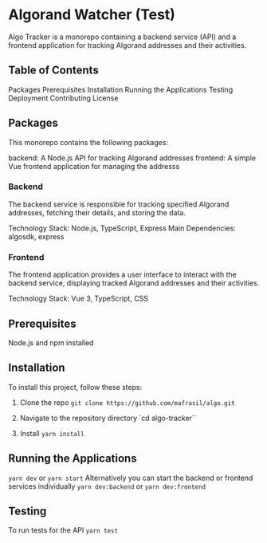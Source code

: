 # Algorand Watcher (Test)

Algo Tracker is a monorepo containing a backend service (API) and a frontend application for tracking Algorand addresses and their activities.

## Table of Contents
Packages
Prerequisites
Installation
Running the Applications
Testing
Deployment
Contributing
License

## Packages
This monorepo contains the following packages:

backend: A Node.js API for tracking Algorand addresses
frontend: A simple Vue frontend application for managing the addresss

### Backend
The backend service is responsible for tracking specified Algorand addresses, fetching their details, and storing the data.

Technology Stack: Node.js, TypeScript, Express
Main Dependencies: algosdk, express

### Frontend
The frontend application provides a user interface to interact with the backend service, displaying tracked Algorand addresses and their activities.

Technology Stack: Vue 3, TypeScript, CSS

## Prerequisites
Node.js and npm installed

## Installation
To install this project, follow these steps:

1. Clone the repo
`git clone https://github.com/mafrasil/algo.git`

2. Navigate to the repository directory
`cd algo-tracker``

3. Install
`yarn install`

## Running the Applications
`yarn dev` or `yarn start`
Alternatively you can start the backend or frontend services individually `yarn dev:backend` or `yarn dev:frontend`

## Testing
To run tests for the API
`yarn test`